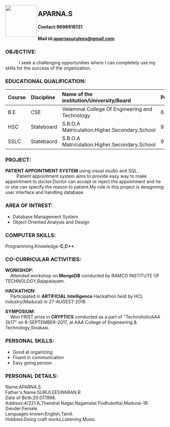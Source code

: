<p>
<img align="left" width="100" height="100" src="http://www.fillmurray.com/100/100">
</p>

## APARNA.S

#### Contact:9698918131

#### Mail id:aparnasurulees@gmail.com

### OBJECTIVE:

&nbsp;&nbsp;&nbsp;&nbsp;&nbsp;&nbsp;&nbsp;&nbsp;&nbsp;&nbsp;&nbsp;I seek a challenging opportunities where I can completely use my skills for the success of the organization.
         
### EDUCATIONAL QUALIFICATION: 

|**Course**|**Discipline**|**Name of the institution/University/Board**|**Percentage/CGPA**|**Year of passing**|
|:------|:----------|:----------------------------------------|:---------------|:---------------|
|B.E    |CSE        |Velammal College Of Engineering and Technology|6.86(till 6th sem)|2020     |
|HSC       |Stateboard|S.B.O.A Matriculation.Higher.Secondary.School|91.16%|2016 |
|SSLC|Statebaord|S.B.O.A Matriculation.Higher.Secondary.School|97%|2014|

### PROJECT:

**PATIENT APPOINTMENT SYSTEM** using visual studio and SQL.<br/>
&nbsp;&nbsp;&nbsp;&nbsp;&nbsp;&nbsp;&nbsp;&nbsp;&nbsp;Patient appointment system aims to provide easy way to make appointment to doctor.Doctor can accept or reject the appointment and he or she can specify the reason to patient.My role in this project is designning user interface and handling database.

### AREA OF INTREST:

- Database Management System
- Object Oriented Analysis and Design

### COMPUTER SKILLS:

Programming Knowledge-**C,C++**.

### CO-CURRICULAR ACTIVITIES:
**WORKSHOP:**<br/>
&nbsp;&nbsp;&nbsp;&nbsp;Attended workshop on **MongoDB** conducted by RAMCO INSTITUTE OF TECHNOLOGY,Rajapalayam.

**HACKATHON:**<br/>
&nbsp;&nbsp;&nbsp;&nbsp;Participated in **ARTIFICIAL Intelligence** Hackathon held by HCL industry(Madurai) in 27-AUGEST-2018.

**SYMPOSIUM:**<BR/>
&nbsp;&nbsp;&nbsp;&nbsp;Won FRIST prize in **CRYPTICS** conducted as a part of "TechnoholicAAA 2k17" on 8-SEPTEMBER-2017, at AAA College
of Engineering & Technology,Sivakasi.

### PERSONAL SKILLS:

- Good at organizing
- Fluent in communication
- Easy going person

### PERSONAL DETAILS:

Name:APARNA.S<br/>
Father's Name:SURULEESWARAN.R<br/>
Date of Birth:20.07.1998.<br/>
Address:4/221 A,Thendral Nagar,Nagamalai Pudhukottai,Madurai-19.<br/>
Gender:Female.<br/>
Languages known:English,Tamil.<br/>
Hobbies:Doing craft works,Listening Music.<br/>
